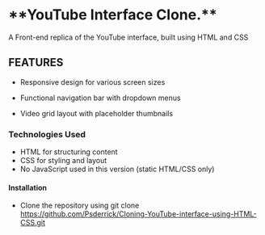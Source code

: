 <h1>**YouTube Interface Clone.**</h1>

 A Front-end replica of the YouTube interface, built using HTML and CSS

<h2>FEATURES</h2>

- Responsive design for various screen sizes

- Functional navigation bar with dropdown menus

- Video grid layout with placeholder thumbnails


<h3>Technologies Used</h3> 

- HTML for structuring content 
- CSS for styling and layout 
- No JavaScript used in this version (static HTML/CSS only)


<h4>Installation</h4>

- Clone the repository using git clone https://github.com/Psderrick/Cloning-YouTube-interface-using-HTML-CSS.git

